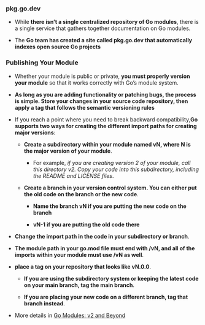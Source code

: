 ### pkg.go.dev

- While **there isn’t a single centralized repository of Go modules**, there is a single service that gathers together documentation on Go modules. 

- The **Go team has created a site called pkg.go.dev that automatically indexes open source Go projects**

### Publishing Your Module

- Whether your module is public or private, **you must properly version your module** so that it works correctly with Go’s module system.
  
- **As long as you are adding functionality or patching bugs, the process is simple. Store your changes in your source code repository, then apply a tag that follows the semantic versioning rules**

- If you reach a point where you need to break backward compatibility,**Go supports two ways for creating the different import paths for creating major versions**:

  - **Create a subdirectory within your module named vN, where N is the major version of your module**. 
    
    - For example, *if you are creating version 2 of your module, call this directory v2. Copy your code into this subdirectory, including the README and LICENSE files*.
  
  - **Create a branch in your version control system. You can either put the old code on the branch or the new code**.
  
    - **Name the branch vN if you are putting the new code on the branch**
    
    - **vN-1 if you are putting the old code there**


- **Change the import path in the code in your subdirectory or branch**. 

- **The module path in your go.mod file must end with /vN, and all of the imports within your module must use /vN as well**.

- **place a tag on your repository that looks like vN.0.0**. 
  
  - **If you are using the subdirectory system or keeping the latest code on your main branch, tag the main branch**. 

  - **If you are placing your new code on a different branch, tag that branch instead**.

- More details in [Go Modules: v2 and Beyond]( https://go.dev/blog/v2-go-modules )